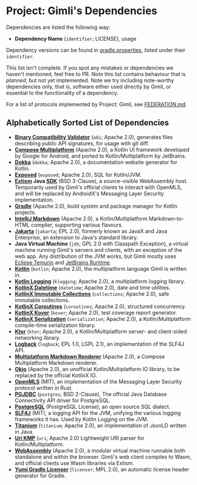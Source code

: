 # Project: Gimli's Dependencies

Dependencies are listed the following way:

* **Dependency Name** (`identifier`; LICENSE), usage

Dependency versions can be found in [gradle.properties](gradle.properties),
listed under their `identifier`.

This list isn't complete.
If you spot any mistakes or dependencies we haven't mentioned, feel free to PR.
Note this list contains behaviour that is *planned*, but not yet implemented.
Note we try including note-worthy dependencies only, that is, software either used directly by Gimli,
or essential to the functionality of a dependency.

For a list of protocols implemented by Project: Gimli, see [FEDERATION.md](FEDERATION.md).

## Alphabetically Sorted List of Dependencies

* **[Binary Compatibility Validator](https://github.com/Kotlin/binary-compatibility-validator)** (`abi`; Apache 2.0),
  generates files describing public API signatures, for usage with git diff.
* **[Compose Multiplatform](https://www.jetbrains.com/lp/compose-multiplatform)** (Apache 2.0),
  a Kotlin UI framework developed by Google for Android, and ported to Kotlin/Multiplatform by JetBrains.
* **[Dokka](https://GitHub.com/Kotlin/Dokka)** (`dokka`; Apache 2.0),
  a documentation website generator for Kotlin.
* **[Exposed](https://github.com/JetBrains/Exposed)** (`exposed`; Apache 2.0),
  SQL for Kotlin/JVM.
* **[Extism](https://extism.org) Java [SDK](https://github.com/extism/java-sdk)** (BSD 3-Clause),
  a source-visible WebAssembly host. Temporarily used by Gimli's official clients to interact with OpenMLS,
  and will be replaced by AndroidX's Messaging Layer Security implementation.
* **[Gradle](https://gradle.org)** (Apache 2.0),
  build system and package manager for Kotlin projects.
* **[IntelliJ Markdown](https://github.com/JetBrains/Markdown/)** (Apache 2.0),
  a Kotlin/Multiplatform Markdown-to-HTML compiler, supporting various flavours.
* **[Jakarta](https://jakarta.ee)** (`jakarta`; EPL 2.0),
  formerly known as JavaX and Java Enterprise, an extension to Java's standard library.
* **Java Virtual Machine** (`jdk`; GPL 2.0 with Classpath Exception),
  a virtual machine running Gimli's servers and clients, with an exception of the web app.
  Any distribution of the JVM works, but Gimli mostly uses [Eclipse Temurin](https://adoptium.net/temurin)
  and [JetBrains Runtime](https://github.com/JetBrains/JetBrainsRuntime).
* **[Kotlin](https://kotlinlang.org)** (`kotlin`; Apache 2.0),
  the multiplatform language Gimli is written in.
* **[Kotlin Logging](https://github.com/oshai/kotlin-logging)** (`klogging`; Apache 2.0),
  a multiplatform logging library.
* **[KotlinX Datetime](https://GitHub.com/Kotlin/KotlinX-DateTime)** (`datetime`; Apache 2.0),
  date and time utilities.
* **[KotlinX Immutable Collections](https://GitHub.com/Kotlin/KotlinX.Collections.Immutable)** (`collections`; Apache
  2.0),
  safe immutable collections.
* **[KotlinX Coroutines](https://GitHub.com/Kotlin/KotlinX.Coroutines)** (`coroutines`; Apache 2.0),
  structured concurrency.
* **[KotlinX Kover](https://github.com/Kotlin/KotlinX-Kover)** (`kover`; Apache 2.0),
  test coverage report generator.
* **[KotlinX Serialization](https://GitHub.com/Kotlin/KotlinX.Serialization)** (`serialization`; Apache 2.0),
  a Kotlin/Multiplatform compile-time serialization library.
* **[Ktor](https://ktor.io)** (`ktor`; Apache 2.0),
  a Kotlin/Multiplatform server- and client-sided networking library.
* **[Logback](https://logback.qos.ch)** (`logback`; EPL 1.0, LGPL 2.1),
  an implementation of the SLF4J API.
* **[Multiplatform Markdown Renderer](https://github.com/mikepenz/multiplatform-markdown-renderer)** (Apache 2.0),
  a Compose Multiplatform Markdown renderer.
* **[Okio](https://square.github.io/okio)** (Apache 2.0),
  an unofficial Kotlin/Multiplatform IO library, to be replaced by the official KotlinX IO.
* **[OpenMLS](https://openmls.tech)** (MIT),
  an implementation of the Messaging Layer Security protocol written in Rust.
* **[PGJDBC](https://impossibl.github.io/pgjdbc-ng/)** (`postgres`; BSD 2-Clause),
  The official Java Database Connectivity API driver for PostgreSQL.
* **[PostgreSQL](https://postgresql.org)** (PostgreSQL License),
  an open source SQL dialect.
* **[SLF4J](https://slf4j.org)** (MIT),
  a logging API for the JVM, unifying the various logging frameworks it has. Used by Kotlin Logging on the JVM.
* **[Titanium](https://github.com/filip26/titanium-json-ld)** (`titanium`; Apache 2.0),
  an implementation of JsonLD written in Java.
* **[Uri KMP](https://github.com/eygraber/uri-kmp)** (`uri`; Apache 2.0)
  Lightweight URI parser for Kotlin/Multiplatform.
* **[WebAssembly](https://webassembly.org)** (Apache 2.0),
  a modular virtual machine runnable both standalone and within the browser.
  Gimli's web client compiles to Wasm, and official clients use Wasm libraries via Extism.
* **[Yumi Gradle Licenser](https://github.com/YumiProject/yumi-gradle-licenser)** (`licenser`; MPL 2.0),
  an automatic license header generator for Gradle.